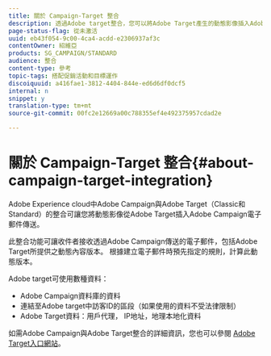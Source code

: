 ```yaml
---
title: 關於 Campaign-Target 整合
description: 透過Adobe target整合，您可以將Adobe Target產生的動態影像插入Adobe Campaign訊息中。
page-status-flag: 從未激活
uuid: eb43f054-9c00-4ca4-acdd-e2306937af3c
contentOwner: 紹維亞
products: SG_CAMPAIGN/STANDARD
audience: 整合
content-type: 參考
topic-tags: 搭配促銷活動和目標運作
discoiquuid: a416fae1-3812-4404-844e-ed6d6df0dcf5
internal: n
snippet: y
translation-type: tm+mt
source-git-commit: 00fc2e12669a00c788355ef4e492375957cdad2e

---
```



# 關於 Campaign-Target 整合{#about-campaign-target-integration}

Adobe Experience cloud中Adobe Campaign與Adobe Target（Classic和Standard）的整合可讓您將動態影像從Adobe Target插入Adobe Campaign電子郵件傳送。

此整合功能可讓收件者接收透過Adobe Campaign傳送的電子郵件，包括Adobe Target所提供之動態內容版本。 根據建立電子郵件時預先指定的規則，計算此動態版本。

Adobe target可使用數種資料：

* Adobe Campaign資料庫的資料
* 連結至Adobe target中訪客ID的區段（如果使用的資料不受法律限制）
* Adobe Target資料：用戶代理， IP地址，地理本地化資料

如需Adobe Campaign與Adobe Target整合的詳細資訊，您也可以參閱 [Adobe Target入口網站](https://marketing.adobe.com/resources/help/en_US/target/a4t/c_campaign_and_target.html)。
